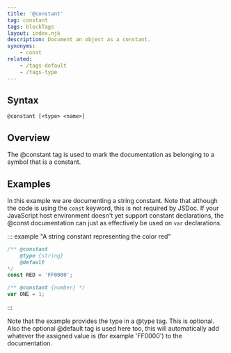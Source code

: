 ```yaml
---
title: '@constant'
tag: constant
tags: blockTags
layout: index.njk
description: Document an object as a constant.
synonyms:
    - const
related:
    - /tags-default
    - /tags-type
---
```


## Syntax

`@constant [<type> <name>]`


## Overview

The @constant tag is used to mark the documentation as belonging to a symbol that is a constant.


## Examples

In this example we are documenting a string constant. Note that although the code is using the
`const` keyword, this is not required by JSDoc. If your JavaScript host environment doesn't yet
support constant declarations, the @const documentation can just as effectively be used on `var`
declarations.

::: example "A string constant representing the color red"

```js
/** @constant
    @type {string}
    @default
*/
const RED = 'FF0000';

/** @constant {number} */
var ONE = 1;
```
:::

Note that the example provides the type in a @type tag. This is optional. Also the optional
@default tag is used here too, this will automatically add whatever the assigned value is (for
example 'FF0000') to the documentation.
